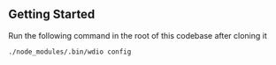## Getting Started

Run the following command in the root of this codebase after cloning it

```
./node_modules/.bin/wdio config
```
